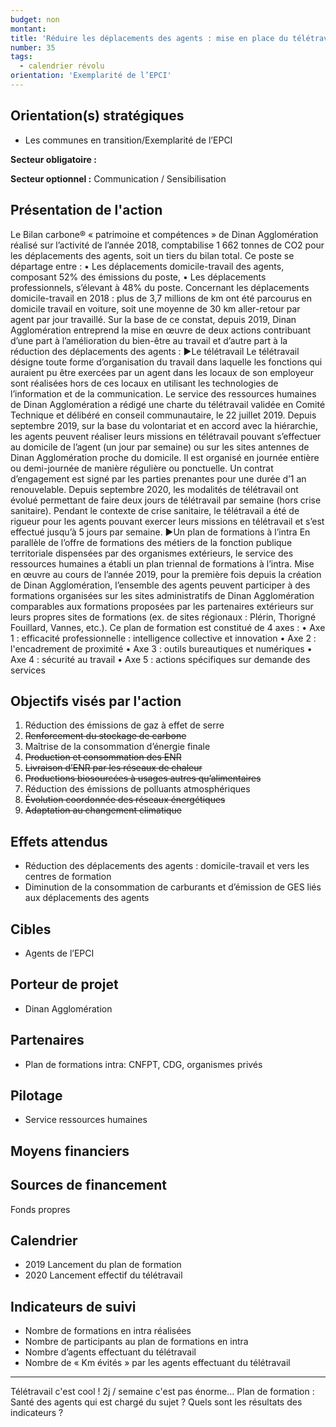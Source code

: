 ```yaml
---
budget: non
montant:
title: 'Réduire les déplacements des agents : mise en place du télétravail et d’un plan de formations en intra'
number: 35
tags:
  - calendrier révolu
orientation: 'Exemplarité de l’EPCI'
---
```


## Orientation(s) stratégiques

- Les communes en transition/Exemplarité de l’EPCI

**Secteur obligatoire :**

**Secteur optionnel :** Communication / Sensibilisation

## Présentation de l'action

Le Bilan carbone® « patrimoine et compétences » de Dinan Agglomération réalisé sur l’activité de l’année 2018, comptabilise 1 662 tonnes de CO2 pour les déplacements des agents, soit un tiers du bilan total. Ce poste se départage entre :
• Les déplacements domicile-travail des agents, composant 52% des émissions du poste,
• Les déplacements professionnels, s’élevant à 48% du poste.
Concernant les déplacements domicile-travail en 2018 : plus de 3,7 millions de km ont été
parcourus en domicile travail en voiture, soit une moyenne de 30 km aller-retour par agent par jour travaillé.
Sur la base de ce constat, depuis 2019, Dinan Agglomération entreprend la mise en œuvre de deux actions contribuant d’une part à l’amélioration du bien-être au travail et d’autre part à la réduction des déplacements des agents :
►Le télétravail
Le télétravail désigne toute forme d’organisation du travail dans laquelle les fonctions qui auraient pu être exercées par un agent dans les locaux de son employeur sont réalisées hors de ces locaux en utilisant les technologies de l’information et de la communication. Le service des ressources humaines de Dinan Agglomération a rédigé une charte du télétravail validée en Comité Technique et délibéré en conseil communautaire, le 22 juillet 2019.
Depuis septembre 2019, sur la base du volontariat et en accord avec la hiérarchie, les agents peuvent réaliser leurs missions en télétravail pouvant s’effectuer au domicile de l’agent (un jour par semaine) ou sur les sites antennes de Dinan Agglomération proche du domicile. Il est organisé en journée entière ou demi-journée de manière régulière ou ponctuelle. Un contrat d’engagement est signé par les parties prenantes pour une durée d’1 an renouvelable. Depuis septembre 2020, les modalités de télétravail ont évolué permettant de faire deux jours de télétravail par semaine (hors crise sanitaire). Pendant le contexte de crise sanitaire, le télétravail a été de rigueur pour les agents pouvant exercer leurs missions en télétravail et s’est effectué jusqu’à 5 jours par semaine.
►Un plan de formations à l’intra
En parallèle de l’offre de formations des métiers de la fonction publique territoriale dispensées par des organismes extérieurs, le service des ressources humaines a établi un plan triennal de formations à l’intra. Mise en œuvre au cours de l’année 2019, pour la première fois depuis la création de Dinan Agglomération, l’ensemble des agents peuvent participer à des formations organisées sur les sites administratifs de Dinan Agglomération comparables aux formations proposées par les partenaires extérieurs sur leurs propres sites de formations (ex. de sites régionaux : Plérin, Thorigné Fouillard, Vannes, etc.). Ce plan de formation est constitué de 4 axes :
• Axe 1 : efficacité professionnelle : intelligence collective et innovation
• Axe 2 : l'encadrement de proximité
• Axe 3 : outils bureautiques et numériques
• Axe 4 : sécurité au travail
• Axe 5 : actions spécifiques sur demande des services

## Objectifs visés par l'action

1. Réduction des émissions de gaz à effet de serre
2. ~~Renforcement du stockage de carbone~~
3. Maîtrise de la consommation d’énergie finale
4. ~~Production et consommation des ENR~~
5. ~~Livraison d’ENR par les réseaux de chaleur~~
6. ~~Productions biosourcées à usages autres qu’alimentaires~~
7. Réduction des émissions de polluants atmosphériques
8. ~~Évolution coordonnée des réseaux énergétiques~~
9. ~~Adaptation au changement climatique~~

## Effets attendus

- Réduction des déplacements des agents : domicile-travail et vers les centres de formation
- Diminution de la consommation de carburants et d’émission de GES liés aux déplacements des agents

## Cibles

- Agents de l’EPCI

## Porteur de projet

- Dinan Agglomération

## Partenaires

- Plan de formations intra: CNFPT, CDG, organismes privés

## Pilotage

- Service ressources humaines

## Moyens financiers



## Sources de financement

Fonds propres

## Calendrier

- 2019 Lancement du plan de formation
- 2020 Lancement effectif du télétravail

## Indicateurs de suivi

- Nombre de formations en intra réalisées
- Nombre de participants au plan de formations en intra
- Nombre d’agents effectuant du télétravail
- Nombre de « Km évités » par les agents effectuant du télétravail

---
Télétravail c'est cool ! 2j / semaine c'est pas énorme…
Plan de formation : Santé des agents qui est chargé du sujet ?
Quels sont les résultats des indicateurs ?
